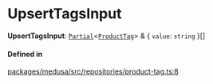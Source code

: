 # UpsertTagsInput

 **UpsertTagsInput**: [`Partial`](Partial.md)<[`ProductTag`](../classes/ProductTag.md)\> & { `value`: `string`  }[]

#### Defined in

[packages/medusa/src/repositories/product-tag.ts:8](https://github.com/medusajs/medusa/blob/3d9f5ae63/packages/medusa/src/repositories/product-tag.ts#L8)
